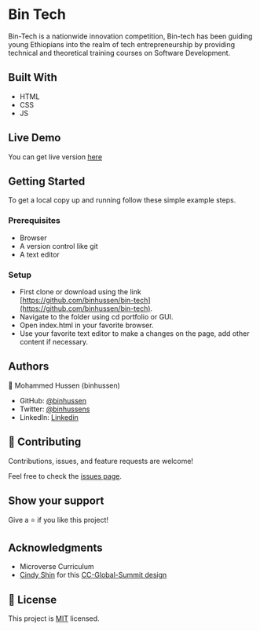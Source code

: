# Bin Tech

Bin-Tech is a nationwide innovation competition,
Bin-tech has been guiding young Ethiopians into the realm of tech entrepreneurship by providing technical and theoretical training courses on Software Development.

## Built With

- HTML
- CSS
- JS

## Live Demo

You can get live version [here](https://binhussen.github.io/bin-tech/)

## Getting Started

To get a local copy up and running follow these simple example steps.

### Prerequisites

- Browser
- A version control like git
- A text editor

### Setup

- First clone or download using the link [https://github.com/binhussen/bin-tech](https://github.com/binhussen/bin-tech).
- Navigate to the folder using cd portfolio or GUI.
- Open index.html in your favorite browser.
- Use your favorite text editor to make a changes on the page, add other content if necessary.

## Authors

👤 Mohammed Hussen (binhussen)

- GitHub: [@binhussen](https://github.com/binhussen)
- Twitter: [@binhussens](https://twitter.com/binhussens)
- LinkedIn: [Linkedin](https://www.linkedin.com/in/binhussen/)

## 🤝 Contributing

Contributions, issues, and feature requests are welcome!

Feel free to check the [issues page](https://github.com/binhussen/bin-tech/issues).

## Show your support

Give a ⭐️ if you like this project!

## Acknowledgments

- Microverse Curriculum
- [Cindy Shin](https://www.behance.net/adagio07) for this [CC-Global-Summit design](https://www.behance.net/gallery/29845175/CC-Global-Summit-2015)

## 📝 License

This project is [MIT](https://github.com/binhussen/portfolio/blob/main/LICENSE.md) licensed.

